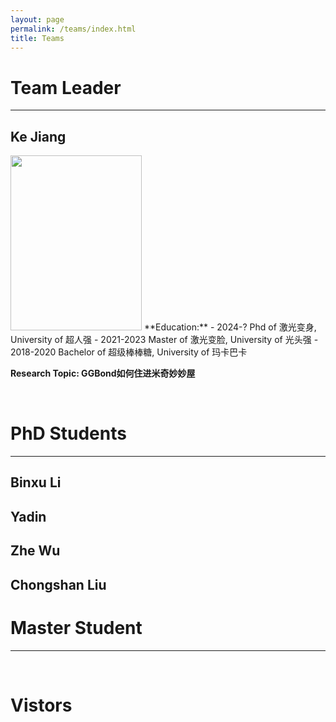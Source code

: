 ```yaml
---
layout: page
permalink: /teams/index.html
title: Teams
---
```




# Team Leader
---
## Ke Jiang

<img src="https://Anny-Zhao.github.io/images/Ke Jiang.jpg" width="210" height="280">
**Education:**
- 2024-?       Phd of 激光变身, University of 超人强
- 2021-2023    Master of 激光变脸, University of 光头强
- 2018-2020    Bachelor of 超级棒棒糖, University of 玛卡巴卡

**Research Topic:   GGBond如何住进米奇妙妙屋**

<br>

# PhD Students
---
## Binxu Li




## Yadin




## Zhe Wu




## Chongshan Liu



# Master Student
---

<br>

# Vistors


<br>
